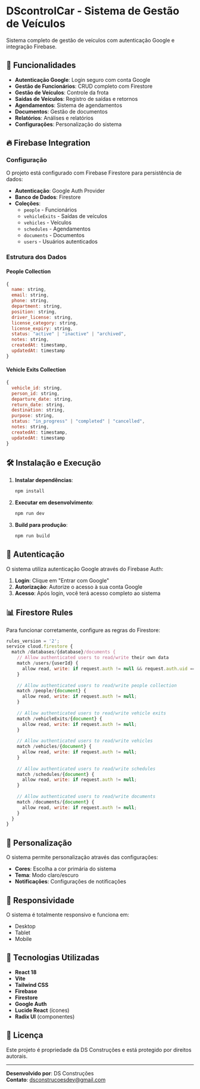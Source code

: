 # DScontrolCar - Sistema de Gestão de Veículos

Sistema completo de gestão de veículos com autenticação Google e integração Firebase.

## 🚀 Funcionalidades

- **Autenticação Google**: Login seguro com conta Google
- **Gestão de Funcionários**: CRUD completo com Firestore
- **Gestão de Veículos**: Controle da frota
- **Saídas de Veículos**: Registro de saídas e retornos
- **Agendamentos**: Sistema de agendamentos
- **Documentos**: Gestão de documentos
- **Relatórios**: Análises e relatórios
- **Configurações**: Personalização do sistema

## 🔥 Firebase Integration

### Configuração
O projeto está configurado com Firebase Firestore para persistência de dados:

- **Autenticação**: Google Auth Provider
- **Banco de Dados**: Firestore
- **Coleções**:
  - `people` - Funcionários
  - `vehicleExits` - Saídas de veículos
  - `vehicles` - Veículos
  - `schedules` - Agendamentos
  - `documents` - Documentos
  - `users` - Usuários autenticados

### Estrutura dos Dados

#### People Collection
```javascript
{
  name: string,
  email: string,
  phone: string,
  department: string,
  position: string,
  driver_license: string,
  license_category: string,
  license_expiry: string,
  status: "active" | "inactive" | "archived",
  notes: string,
  createdAt: timestamp,
  updatedAt: timestamp
}
```

#### Vehicle Exits Collection
```javascript
{
  vehicle_id: string,
  person_id: string,
  departure_date: string,
  return_date: string,
  destination: string,
  purpose: string,
  status: "in_progress" | "completed" | "cancelled",
  notes: string,
  createdAt: timestamp,
  updatedAt: timestamp
}
```

## 🛠️ Instalação e Execução

1. **Instalar dependências**:
   ```bash
   npm install
   ```

2. **Executar em desenvolvimento**:
   ```bash
   npm run dev
   ```

3. **Build para produção**:
   ```bash
   npm run build
   ```

## 🔐 Autenticação

O sistema utiliza autenticação Google através do Firebase Auth:

1. **Login**: Clique em "Entrar com Google"
2. **Autorização**: Autorize o acesso à sua conta Google
3. **Acesso**: Após login, você terá acesso completo ao sistema

## 📊 Firestore Rules

Para funcionar corretamente, configure as regras do Firestore:

```javascript
rules_version = '2';
service cloud.firestore {
  match /databases/{database}/documents {
    // Allow authenticated users to read/write their own data
    match /users/{userId} {
      allow read, write: if request.auth != null && request.auth.uid == userId;
    }
    
    // Allow authenticated users to read/write people collection
    match /people/{document} {
      allow read, write: if request.auth != null;
    }
    
    // Allow authenticated users to read/write vehicle exits
    match /vehicleExits/{document} {
      allow read, write: if request.auth != null;
    }
    
    // Allow authenticated users to read/write vehicles
    match /vehicles/{document} {
      allow read, write: if request.auth != null;
    }
    
    // Allow authenticated users to read/write schedules
    match /schedules/{document} {
      allow read, write: if request.auth != null;
    }
    
    // Allow authenticated users to read/write documents
    match /documents/{document} {
      allow read, write: if request.auth != null;
    }
  }
}
```

## 🎨 Personalização

O sistema permite personalização através das configurações:

- **Cores**: Escolha a cor primária do sistema
- **Tema**: Modo claro/escuro
- **Notificações**: Configurações de notificações

## 📱 Responsividade

O sistema é totalmente responsivo e funciona em:
- Desktop
- Tablet
- Mobile

## 🔧 Tecnologias Utilizadas

- **React 18**
- **Vite**
- **Tailwind CSS**
- **Firebase**
- **Firestore**
- **Google Auth**
- **Lucide React** (ícones)
- **Radix UI** (componentes)

## 📝 Licença

Este projeto é propriedade da DS Construções e está protegido por direitos autorais.

---

**Desenvolvido por**: DS Construções  
**Contato**: dsconstrucoesdev@gmail.com

